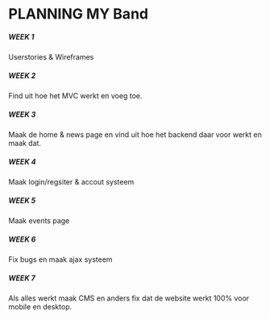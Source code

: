 # PLANNING MY Band

##### WEEK 1
Userstories & Wireframes

##### WEEK 2

Find uit hoe het MVC werkt en voeg toe.

##### WEEK 3

Maak de home & news page en vind uit hoe het backend daar voor werkt en maak dat.

##### WEEK 4

Maak login/regsiter & accout systeem

##### WEEK 5

Maak events page

##### WEEK 6

Fix bugs en maak ajax systeem

##### WEEK 7

Als alles werkt maak CMS en anders fix dat de website werkt 100% voor mobile en desktop.
